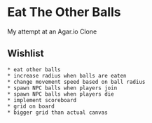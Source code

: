 # Eat The Other Balls

My attempt at an Agar.io Clone

## Wishlist
    * eat other balls
    * increase radius when balls are eaten
    * change movement speed based on ball radius
    * spawn NPC balls when players join
    * spawn NPC balls when players die
    * implement scoreboard
    * grid on board
    * bigger grid than actual canvas